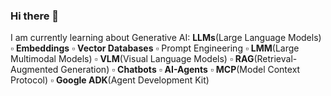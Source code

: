 ### Hi there 👋
I am currently learning about Generative AI:  **LLMs**(Large Language Models) ▫︎ **Embeddings** ▫︎ **Vector Databases** ▫︎ Prompt Engineering ▫︎ **LMM**(Large Multimodal Models) ▫︎ **VLM**(Visual Language Models) ▫︎ **RAG**(Retrieval-Augmented Generation) ▫︎ **Chatbots** ▫︎ **AI-Agents** ▫︎ **MCP**(Model Context Protocol) ▫︎ **Google ADK**(Agent Development Kit)
<!--
**estelacode/estelacode** is a ✨ _special_ ✨ repository because its `README.md` (this file) appears on your GitHub profile.

Here are some ideas to get you started:

- 🔭 I’m currently working on ...
- 🌱 I’m currently learning ...
- 👯 I’m looking to collaborate on ...
- 🤔 I’m looking for help with ...
- 💬 Ask me about ...
- 📫 How to reach me: ...
- 😄 Pronouns: ...
- ⚡ Fun fact: ...
-->
